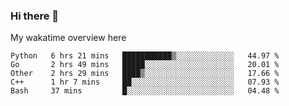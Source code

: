 ### Hi there 👋

<!--
**Jassy930/Jassy930** is a ✨ _special_ ✨ repository because its `README.md` (this file) appears on your GitHub profile.

Here are some ideas to get you started:

- 🔭 I’m currently working on ...
- 🌱 I’m currently learning ...
- 👯 I’m looking to collaborate on ...
- 🤔 I’m looking for help with ...
- 💬 Ask me about ...
- 📫 How to reach me: ...
- 😄 Pronouns: ...
- ⚡ Fun fact: ...
-->

My wakatime overview here
<!--START_SECTION:waka-->
```text
Python   6 hrs 21 mins   ███████████▒░░░░░░░░░░░░░   44.97 % 
Go       2 hrs 49 mins   █████░░░░░░░░░░░░░░░░░░░░   20.01 % 
Other    2 hrs 29 mins   ████▒░░░░░░░░░░░░░░░░░░░░   17.66 % 
C++      1 hr 7 mins     ██░░░░░░░░░░░░░░░░░░░░░░░   07.93 % 
Bash     37 mins         █░░░░░░░░░░░░░░░░░░░░░░░░   04.48 % 
```
<!--END_SECTION:waka-->
